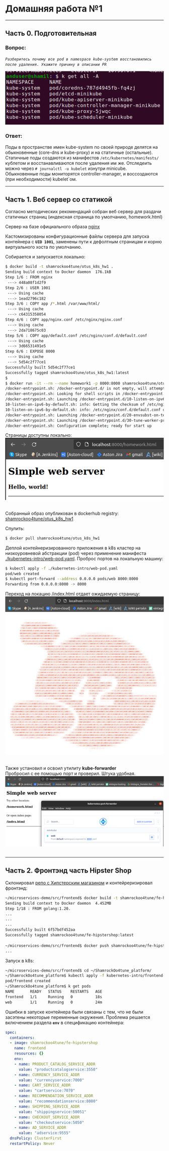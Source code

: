 # Домашняя работа №1
---

## Часть 0. Подготовительная

### Вопрос:  

*`Разберитесь почему все pod в namespace kube-system восстановились
после удаления. Укажите причину в описании PR`*  

![screenshot0](./img/hw-1/screenshot0.png)  

### Ответ:    
Поды в пространстве имен kube-system по своей природе делятся на обыкновенные (core-dns и kube-proxy) и на статичные (остальные).  
Статичные поды создаются из манифестов `/etc/kubernetes/manifests/` кублетом и восстанавливаются после удаления им же. Отследеить можно через `# journalctl -u kubelet` изнутри minicube.  
Обыкновенные поды мониторятся controller-manager, и воссоздаются (при необходимости) kubelet`ом.  

---

## Часть 1. Веб сервер со статикой

Согласно методических рекомендаций собран веб сервер для раздачи статичных страниц (индексная страница по умолчанию, homework.html)

Сервер на базе официального образа [nginx](https://hub.docker.com/_/nginx) 

Кастомизированы конфигурационные файлы сервера для запуска контейнера с **`UID 1001`**, заменены пути к дефолтным страницам и корню виртуального хоста по умолчанию.


Собирается и запускается локально:
```bash
$ docker build -t shamrockoo4tune/otus_k8s_hw1 .
Sending build context to Docker daemon  176.1kB
Step 1/6 : FROM nginx
 ---> 448a08f1d2f9
Step 2/6 : USER 1001
 ---> Using cache
 ---> 1ead2796c182
Step 3/6 : COPY app /*.html /var/www/html/
 ---> Using cache
 ---> c64315358054
Step 4/6 : COPY app/nginx.conf /etc/nginx/nginx.conf
 ---> Using cache
 ---> 2da718675c03
Step 5/6 : COPY app/default.conf /etc/nginx/conf.d/default.conf
 ---> Using cache
 ---> 3d66531491e5
Step 6/6 : EXPOSE 8000
 ---> Using cache
 ---> 5d54c2f77ce1
Successfully built 5d54c2f77ce1
Successfully tagged shamrockoo4tune/otus_k8s_hw1:latest
$
$ docker run -it --rm --name homework1 -p 8000:8000 shamrockoo4tune/otus_k8s_hw1:latest
/docker-entrypoint.sh: /docker-entrypoint.d/ is not empty, will attempt to perform configuration
/docker-entrypoint.sh: Looking for shell scripts in /docker-entrypoint.d/
/docker-entrypoint.sh: Launching /docker-entrypoint.d/10-listen-on-ipv6-by-default.sh
10-listen-on-ipv6-by-default.sh: info: Getting the checksum of /etc/nginx/conf.d/default.conf
10-listen-on-ipv6-by-default.sh: info: /etc/nginx/conf.d/default.conf differs from the packaged version
/docker-entrypoint.sh: Launching /docker-entrypoint.d/20-envsubst-on-templates.sh
/docker-entrypoint.sh: Launching /docker-entrypoint.d/30-tune-worker-processes.sh
/docker-entrypoint.sh: Configuration complete; ready for start up
```

Страницы доступны локально:  
![screenshot1](./documentation/img/screenshot1.png)  
<br>  


Собранный образ опубликован в dockerhub registry: [shamrockoo4tune/otus_k8s_hw1](https://hub.docker.com/r/shamrockoo4tune/otus_k8s_hw1)

Спулить:
```bash
$ docker pull shamrockoo4tune/otus_k8s_hw1
```
Деплой контейнеризированного приложения в k8s кластер на низкоуровневой абстракции (pod) через применение манифеста [./kubernetes-intro/web-pod.yaml](./kubernetes-intro/web-pod.yaml). Проброс портов на локальную машину:  

```bash
$ kubectl apply -f ./kubernetes-intro/web-pod.yaml
pod/web created
$ kubectl port-forward --address 0.0.0.0 pods/web 8000:8000
Forwarding from 0.0.0.0:8000 -> 8000
```
Переход на локацию /index.html отдает ожидаемую страницу:  
![screenshot2](./img/hw-1/screenshot2.png)   
<br>  

Также установил и освоил утилиту **kube-forwarder**  
Пробросил с ее помощью порт и проверил. Штука удобная.  
![screenshot3](./img/hw-1/screenshot3.png)  
<br>  

---

## Часть 2. Фронтэнд часть Hipster Shop  

Склонировал [репо с Хипстерским магазином](https://github.com/GoogleCloudPlatform/microservices-demo) и контейреризировал фронтэнд:  
```bash  
~/microservices-demo/src/frontend$ docker build -t shamrockoo4tune/fe-hipstershop .
Sending build context to Docker daemon  4.452MB
Step 1/18 : FROM golang:1.20.
...
...
...
Successfully built 6f57bdf452aa
Successfully tagged shamrockoo4tune/fe-hipstershop:latest

~/microservices-demo/src/frontend$ docker push shamrockoo4tune/fe-hipstershop
...
```
Запуск в k8s:
```bash
~/microservices-demo/src/frontend$ cd ~/ShamrockOo4tune_platform/
~/ShamrockOo4tune_platform$ kubectl apply -f kubernetes-intro/frontend-pod-healthy.yaml 
pod/frontend created
~/ShamrockOo4tune_platform$ k get pods
NAME       READY   STATUS    RESTARTS   AGE
frontend   1/1     Running   0          18s
web        1/1     Running   0          24m
```

Ошибки в запуске контейнера были связаны с тем, что не были засэтены  некоторые переменные окружения. Проблема решается включением раздела **`env`** в спецификацию контейнера:  
```yaml
spec:
  containers:
  - image: shamrockoo4tune/fe-hipstershop
    name: frontend
    resources: {}
    env:
    - name: PRODUCT_CATALOG_SERVICE_ADDR
      value: "productcatalogservice:3550"
    - name: CURRENCY_SERVICE_ADDR
      value: "currencyservice:7000"
    - name: CART_SERVICE_ADDR
      value: "cartservice:7070"
    - name: RECOMMENDATION_SERVICE_ADDR
      value: "recommendationservice:8080"
    - name: SHIPPING_SERVICE_ADDR
      value: "shippingservice:50051"
    - name: CHECKOUT_SERVICE_ADDR
      value: "checkoutservice:5050"
    - name: AD_SERVICE_ADDR
      value: "adservice:9555"
  dnsPolicy: ClusterFirst
  restartPolicy: Never
```  
